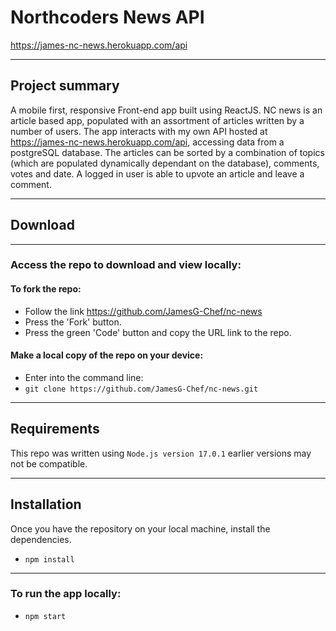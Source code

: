 # Northcoders News API
https://james-nc-news.herokuapp.com/api

---

## Project summary

A mobile first, responsive Front-end app built using ReactJS.
NC news is an article based app, populated with an assortment of articles written by a number of users.
The app interacts with my own API hosted at https://james-nc-news.herokuapp.com/api, accessing data from a postgreSQL database.
The articles can be sorted by a combination of topics (which are populated dynamically dependant on the database), comments, votes and date.
A logged in user is able to upvote an article and leave a comment.


---
## Download
---
### Access the repo to download and view locally:
#### **To fork the repo:**

 - Follow the link https://github.com/JamesG-Chef/nc-news
 - Press the 'Fork' button.
 - Press the green 'Code' button and copy the URL link to the repo.


#### **Make a local copy of the repo on your device:**
 - Enter into the command line:
 -  `git clone https://github.com/JamesG-Chef/nc-news.git`

---
## Requirements
This repo was written using `Node.js version 17.0.1` earlier versions may not be compatible.

---

## Installation
Once you have the repository on your local machine, install the dependencies.

- `npm install`

---

### To run the app locally:

- `npm start`
